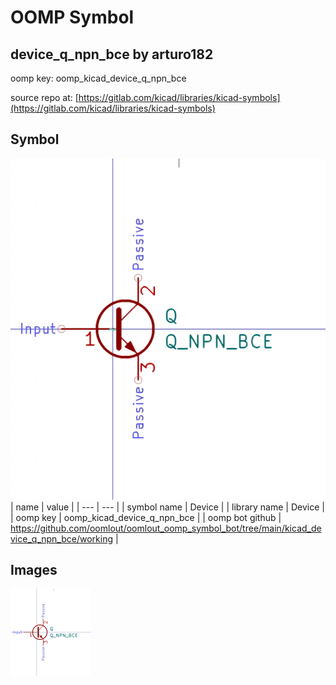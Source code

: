 # OOMP Symbol  
## device_q_npn_bce  by arturo182  
  
oomp key: oomp_kicad_device_q_npn_bce  
  
source repo at: [https://gitlab.com/kicad/libraries/kicad-symbols](https://gitlab.com/kicad/libraries/kicad-symbols)  
## Symbol  
  
[![working.png](working_600.png)](working.png)  
| name | value | 
| --- | --- | 
| symbol name | Device | 
| library name | Device | 
| oomp key | oomp_kicad_device_q_npn_bce | 
| oomp bot github | https://github.com/oomlout/oomlout_oomp_symbol_bot/tree/main/kicad_device_q_npn_bce/working | 
## Images  
  
[![working.png](working_140.png)](working.png)  
